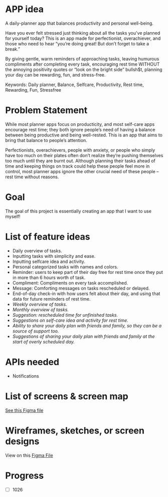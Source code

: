 # APP idea

A daily-planner app that balances productivity and personal well-being.

Have you ever felt stressed just thinking about all the tasks you've planned for yourself today? This is an app made for perfectionist, overachiever, and those who need to hear “you’re doing great! But don’t forget to take a break.”

By giving gentle, warm reminders of approaching tasks, leaving humurous compliments after completing every task, encouraging rest time WITHOUT the annoying positivity quotes or “look on the bright side” bullsh$t, planning your day can be rewarding, fun, and stress-free.

Keywords: Daily planner, Balance, Selfcare, Productivity, Rest time, Rewarding, Fun, Stressfree

# Problem Statement

While most planner apps focus on producticity, and most self-care apps encourage rest time; they both ignore people’s need of having a balance between being productive and being well-rested. This is an app that aims to bring that balance to people’s attention. 

Perfectionists, overachievers, people with anxiety, or people who simply have too much on their plates often don’t realize they’re pushing themselves too much until they are burnt out. Although planning their tasks ahead of time and keeping things on track could help these people feel more in control, most planner apps ignore the other crucial need of these people – rest time without reasons.

# Goal

The goal of this project is essentially creating an app that I want to use myself!

# List of feature ideas

- Daily overview of tasks.
- Inputting tasks with simplicity and ease.
- Inputting selfcare idea and activity.
- Personal categorized tasks with names and colors.
- Reminder: users to keep part of their day free for rest time once they put in more than 6 hours worth of task.
- Compliment: Compliments on every task accomplished.
- Message: Comforting messages on tasks rescheduled or delayed.
- End-of-day check-in with how users felt about their day, and using that data for future reminders of rest time.
- *Weekly overview of tasks.*
- *Monthly overview of tasks.*
- *Suggestion: rescheduled time for unfinished tasks.*
- *Suggestions on self-care idea and activity for rest time.*
- *Ability to share your daily plan with friends and family, so they can be a source of support too.*
- *Suggestions of sharing your daily plan with friends and family at the start of overly scheduled day.*

# APIs needed

- Notifications

# List of screens & screen map

[See this Figma file](https://www.figma.com/file/o1GhTTO36qFSxos4Q2S40x/PlanningApp?node-id=9%3A3)

# Wireframes, sketches, or screen designs

View on this [Figma File](https://www.figma.com/file/o1GhTTO36qFSxos4Q2S40x/PlanningApp?node-id=0%3A1)

# Progress
-[ ] 1026
